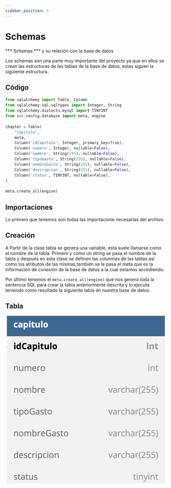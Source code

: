 ```yaml
---
sidebar_position: 3
---
```


# Schemas
*** Schemas *** y su relación con la base de datos

Los schemas son una parte muy importante del proyecto ya que en ellos se crean las estructuras de las tablas de la base de datos, estas siguen la siguiente estructura.

## Código

```python
from sqlalchemy import Table, Column
from sqlalchemy.sql.sqltypes import Integer, String
from sqlalchemy.dialects.mysql import TINYINT
from src.config.database import meta, engine

chapter = Table(
    "capitulo",
    meta,
    Column('idCapitulo', Integer, primary_key=True),
    Column('numero', Integer, nullable=False),
    Column('nombre', String(255), nullable=False),
    Column('tipoGasto', String(255), nullable=False),
    Column('nombreGasto', String(255), nullable=False),
    Column('descripcion', String(255), nullable=False),
    Column('status', TINYINT, nullable=False),
)

meta.create_all(engine)
```

## Importaciones
Lo primero que tenemos son todas las importacione necesarias del archivo.

## Creación
A Partir de la clase tabla se genera una variable, esta suele llamarse como el nombre de la tabla. Primero y como un string se pasa el nombre de la tabla y después en esta clase se definen las columnas de las tablas así como los atributos de las mismas,también se le pasa el meta que es la información de conexión de la base de datos a la cual estamos accediendo.


Por último tenemos el `meta.create_all(engine)` que nos genera toda la sentencia SQL para crear la tabla anteriormente descrita y lo ejecuta teniendo como resultado la siguiente tabla en nuestra base de datos:

## Tabla

![Table](../../static/img/table.png "MarineGEO logo")

